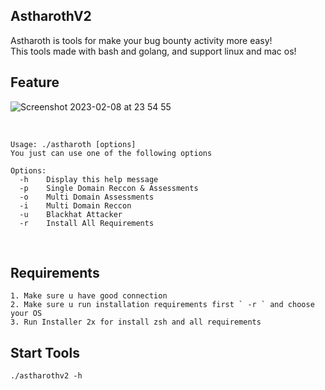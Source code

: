 ## AstharothV2

Astharoth is tools for make your bug bounty activity more easy! <br>This tools made with bash and golang, and support linux and mac os!

## Feature

![Screenshot 2023-02-08 at 23 54 55](https://user-images.githubusercontent.com/44172898/217598302-381044aa-62aa-4659-aab9-268895fe458c.jpg)

<br>

``Usage: ./astharoth [options]``<br>
``You just can use one of the following options``<br>

``Options:``<br>
``  -h    Display this help message``<br>
``  -p    Single Domain Reccon & Assessments``<br>
``  -o    Multi Domain Assessments``<br>
``  -i    Multi Domain Reccon``<br>
``  -u    Blackhat Attacker``<br>
``  -r    Install All Requirements``<br>

<br>

## Requirements

``1. Make sure u have good connection``<br>
``2. Make sure u run installation requirements first ` -r ` and choose your OS``<br>
``3. Run Installer 2x for install zsh and all requirements``

## Start Tools

``./astharothv2 -h``
